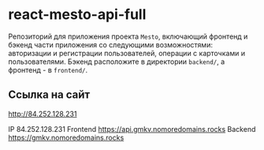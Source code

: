 # react-mesto-api-full
Репозиторий для приложения проекта `Mesto`, включающий фронтенд и бэкенд части приложения со следующими возможностями: авторизации и регистрации пользователей, операции с карточками и пользователями. Бэкенд расположите в директории `backend/`, а фронтенд - в `frontend/`. 

## Ссылка на сайт

http://84.252.128.231


IP  84.252.128.231
Frontend  https://api.gmkv.nomoredomains.rocks
Backend  https://gmkv.nomoredomains.rocks